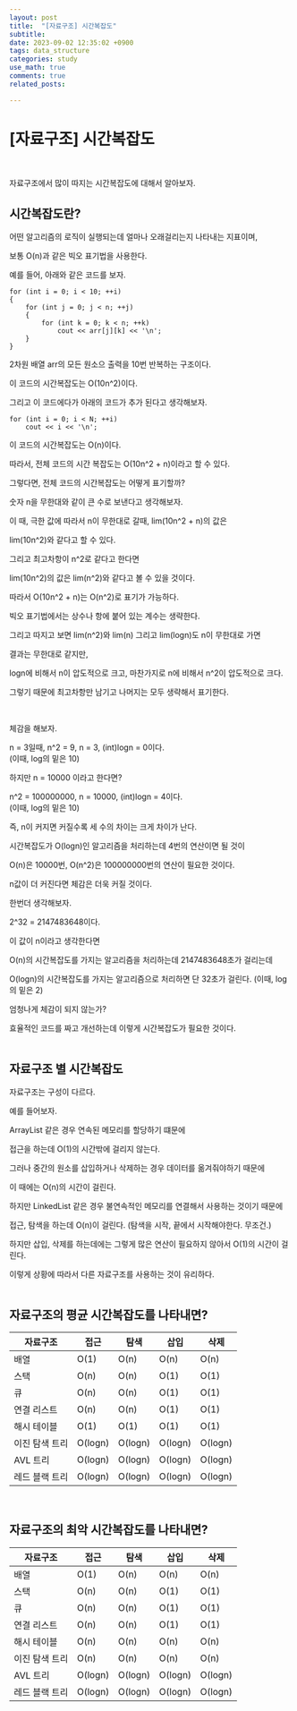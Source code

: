 ```yaml
---
layout: post
title:  "[자료구조] 시간복잡도"
subtitle:   
date: 2023-09-02 12:35:02 +0900
tags: data_structure
categories: study
use_math: true
comments: true
related_posts:

---
```


# [자료구조] 시간복잡도<br/>
<br/>

자료구조에서 많이 따지는 시간복잡도에 대해서 알아보자.<br/>

## 시간복잡도란?<br/>

어떤 알고리즘의 로직이 실행되는데 얼마나 오래걸리는지 나타내는 지표이며,<br/>

보통 O(n)과 같은 빅오 표기법을 사용한다.<br/>

예를 들어, 아래와 같은 코드를 보자.<br/>

```
for (int i = 0; i < 10; ++i)
{
    for (int j = 0; j < n; ++j)
    {
        for (int k = 0; k < n; ++k)
            cout << arr[j][k] << '\n';
    }
}
```

2차원 배열 arr의 모든 원소으 출력을 10번 반복하는 구조이다.<br/>

이 코드의 시간복잡도는 O(10n^2)이다.<br/>

그리고 이 코드에다가 아래의 코드가 추가 된다고 생각해보자.<br/>

```
for (int i = 0; i < N; ++i)
    cout << i << '\n';
```

이 코드의 시간복잡도는 O(n)이다.<br/>

따라서, 전체 코드의 시간 복잡도는 O(10n^2 + n)이라고 할 수 있다.<br/>

그렇다면, 전체 코드의 시간복잡도는 어떻게 표기할까?<br/>

숫자 n을 무한대와 같이 큰 수로 보낸다고 생각해보자.<br/>

이 때, 극한 값에 따라서 n이 무한대로 갈때, lim(10n^2 + n)의 값은<br/>

lim(10n^2)와 같다고 할 수 있다.<br/>

그리고 최고차항이 n^2로 같다고 한다면<br/>

lim(10n^2)의 값은 lim(n^2)와 같다고 볼 수 있을 것이다.<br/>

따라서 O(10n^2 + n)는 O(n^2)로 표기가 가능하다.<br/>

빅오 표기법에서는 상수나 항에 붙어 있는 계수는 생략한다.<br/>

그리고 따지고 보면 lim(n^2)와 lim(n) 그리고 lim(logn)도 n이 무한대로 가면<br/>

결과는 무한대로 같지만,<br/>

logn에 비해서 n이 압도적으로 크고, 마찬가지로 n에 비해서 n^2이 압도적으로 크다.<br/>

그렇기 때문에 최고차항만 남기고 나머지는 모두 생략해서 표기한다.<br/>

<br/>

체감을 해보자.<br/>

n = 3일때, n^2 = 9, n = 3, (int)logn = 0이다.<br/> (이때, log의 밑은 10)

하지만 n = 10000 이라고 한다면?<br>

n^2 = 100000000, n = 10000, (int)logn = 4이다.<br/> (이때, log의 밑은 10)

즉, n이 커지면 커질수록 세 수의 차이는 크게 차이가 난다.<br/>

시간복잡도가 O(logn)인 알고리즘을 처리하는데 4번의 연산이면 될 것이<br/>

O(n)은 10000번, O(n^2)은 100000000번의 연산이 필요한 것이다.<br/>

n값이 더 커진다면 체감은 더욱 커질 것이다.<br/>

한번더 생각해보자.<br/>

2^32 = 2147483648이다.<br/>

이 값이 n이라고 생각한다면<br/>

O(n)의 시간복잡도를 가지는 알고리즘을 처리하는데 2147483648초가 걸리는데<br/>

O(logn)의 시간복잡도를 가지는 알고리즘으로 처리하면 단 32초가 걸린다. (이때, log의 밑은 2)<br/>

엄청나게 체감이 되지 않는가?

효율적인 코드를 짜고 개선하는데 이렇게 시간복잡도가 필요한 것이다.<br/>
<br/>

## 자료구조 별 시간복잡도<br/>

자료구조는 구성이 다르다.<br/>

예를 들어보자.<br/>

ArrayList 같은 경우 연속된 메모리를 할당하기 떄문에<br/>

접근을 하는데 O(1)의 시간밖에 걸리지 않는다.<br/>

그러나 중간의 원소를 삽입하거나 삭제하는 경우 데이터를 옮겨줘야하기 때문에<br/>

이 때에는 O(n)의 시간이 걸린다.<br/>

하지만 LinkedList 같은 경우 불연속적인 메모리를 연결해서 사용하는 것이기 때문에<br/>

접근, 탐색을 하는데 O(n)이 걸린다. (탐색을 시작, 끝에서 시작해야한다. 무조건.)<br/>

하지만 삽입, 삭제를 하는데에는 그렇게 많은 연산이 필요하지 않아서 O(1)의 시간이 걸린다.<br/>

이렇게 상황에 따라서 다른 자료구조를 사용하는 것이 유리하다.<br/>
<br/>

## 자료구조의 평균 시간복잡도를 나타내면?


| 자료구조 | 접근 | 탐색 | 삽입 | 삭제 |
|---------|------|------|-----|------|
|배열 |O(1) |O(n) |O(n)|O(n) |
|스택 |O(n) |O(n) |O(1)|O(1) |
|큐 |O(n) |O(n) |O(1)|O(1) |
|연결 리스트 |O(n) |O(n) |O(1)|O(1) |
|해시 테이블 |O(1) |O(1) |O(1)|O(1) |
|이진 탐색 트리 |O(logn) |O(logn) |O(logn)|O(logn) |
|AVL 트리 |O(logn) |O(logn) |O(logn)|O(logn) |
|레드 블랙 트리 |O(logn) |O(logn) |O(logn)|O(logn) |

<br/>

## 자료구조의 최악 시간복잡도를 나타내면?


| 자료구조 | 접근 | 탐색 | 삽입 | 삭제 |
|---------|------|------|-----|------|
|배열 |O(1) |O(n) |O(n)|O(n) |
|스택 |O(n) |O(n) |O(1)|O(1) |
|큐 |O(n) |O(n) |O(1)|O(1) |
|연결 리스트 |O(n) |O(n) |O(1)|O(1) |
|해시 테이블 |O(n) |O(n) |O(n)|O(n) |
|이진 탐색 트리 |O(n) |O(n) |O(n)|O(n) |
|AVL 트리 |O(logn) |O(logn) |O(logn)|O(logn) |
|레드 블랙 트리 |O(logn) |O(logn) |O(logn)|O(logn) |




